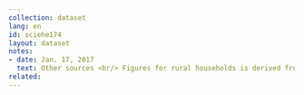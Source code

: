 ```yaml
---
collection: dataset
lang: en
id: sciehe174
layout: dataset
notes: 
- date: Jan. 17, 2017
  text: Other sources <br/> Figures for rural households is derived from the link below.<br/><a href='http&#58;//www.amar.org.ir/Portals/0/PropertyAgent/461/Files/6223/hazine_ghyrekhoraki.nakhales.r.dahak.xls'> The average gross annual non-food expenditure of rural households in each of the years 1372 to 1393 the annual cost deciles </a> <br/> The definition of price - the monetary value of goods or services produced by household members to use or gifts to others, is called price.
related:
---
```

